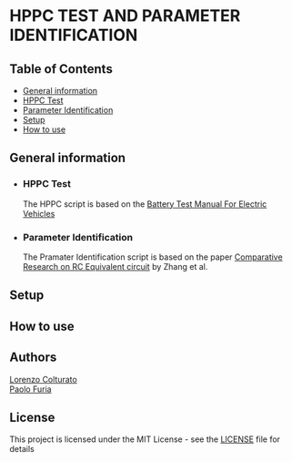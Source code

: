 # HPPC TEST AND PARAMETER IDENTIFICATION


## Table of Contents
- [General information](#general-information)
- [HPPC Test](#hppc-test)
- [Parameter Identification](#parameter-identification)
- [Setup](#setup)
- [How to use](#how-to-use)

## General information

- ### HPPC Test
    The HPPC script is based on the [Battery Test Manual For Electric Vehicles](https://www.osti.gov/biblio/1186745)

- ### Parameter Identification
    The Pramater Identification script is based on the paper [Comparative Research on RC Equivalent circuit](../../DOCS/PAPERS/Battery/Zhang_Comparative_Research_on_RC_Equivalent_circuit.pdf) by Zhang et al.

## Setup

## How to use

## Authors
[Lorenzo Colturato](https://github.com/lorecol)\
[Paolo Furia](https://github.com/paolofuria)


## License
This project is licensed under the MIT License - see the [LICENSE](../../LICENSE) file for details